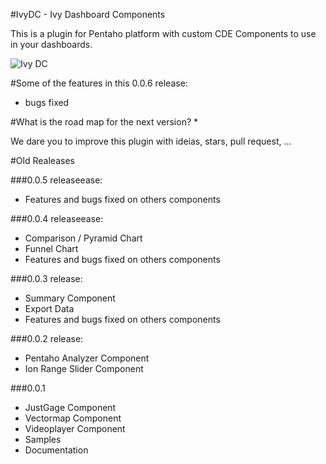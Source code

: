 #IvyDC - Ivy Dashboard Components


This is a plugin for Pentaho platform with custom CDE Components to use in your dashboards.

![Ivy DC](https://raw.githubusercontent.com/ivylabs/IvyDC/master/static/custom/img/ivydc_screenshoot.png)

#Some of the features in this 0.0.6 release:
* bugs fixed

#What is the road map for the next version?
* 

We dare you to improve this plugin with ideias, stars, pull request, ...



#Old Realeases

###0.0.5 releaseease:

* Features and bugs fixed on others components


###0.0.4 releaseease:


* Comparison / Pyramid Chart
* Funnel Chart
* Features and bugs fixed on others components




###0.0.3 release:


* Summary Component
* Export Data
* Features and bugs fixed on others components




###0.0.2 release:


* Pentaho Analyzer Component
* Ion Range Slider Component



###0.0.1


* JustGage Component
* Vectormap Component
* Videoplayer Component
* Samples
* Documentation

